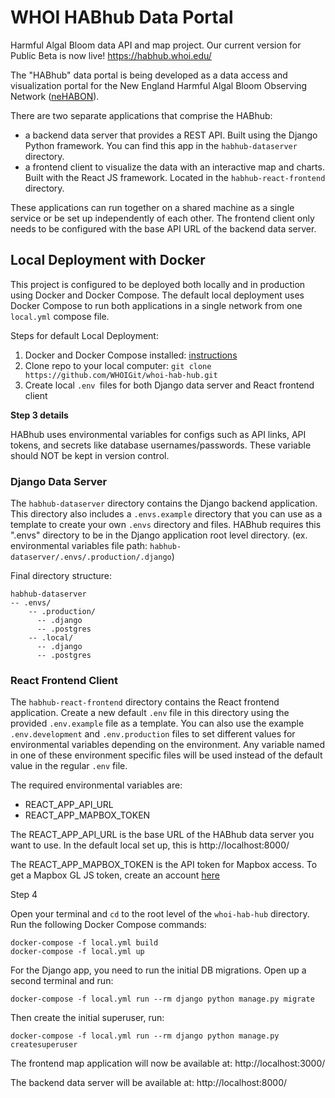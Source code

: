 # WHOI HABhub Data Portal

Harmful Algal Bloom data API and map project. Our current version for Public Beta is now live! https://habhub.whoi.edu/

The "HABhub" data portal is being developed as a data access and visualization portal for the New England Harmful Algal Bloom Observing Network ([neHABON](https://northeasthab.whoi.edu/bloom-monitoring/habon-ne/)).

There are two separate applications that comprise the HABhub:
- a backend data server that provides a REST API. Built using the Django Python framework. You can find this app in the `habhub-dataserver` directory.
- a frontend client to visualize the data with an interactive map and charts. Built with the React JS framework. Located in the `habhub-react-frontend` directory.

These applications can run together on a shared machine as a single service or be set up independently of each other. The frontend client only needs to be configured with the base API URL of the backend data server.

## Local Deployment with Docker

This project is configured to be deployed both locally and in production using Docker and Docker Compose. The default local deployment uses Docker Compose to run both applications in a single network from one `local.yml` compose file. 

Steps for default Local Deployment:

1. Docker and Docker Compose installed: [instructions](https://docs.docker.com/compose/install)
2. Clone repo to your local computer:  `git clone https://github.com/WHOIGit/whoi-hab-hub.git`
3. Create local `.env `files for both Django data server and React frontend client

**Step 3 details**

HABhub uses environmental variables for configs such as API links, API tokens, and secrets like database usernames/passwords.
These variable should NOT be kept in version control. 

### Django Data Server
The `habhub-dataserver` directory contains the Django backend application. This directory also includes a ``.envs.example`` directory that you can use as
a template to create your own ``.envs`` directory and files. HABhub requires this ".envs" directory to be in the Django application root level directory. (ex. environmental variables file path: `habhub-dataserver/.envs/.production/.django`)

Final directory structure:

```
habhub-dataserver
-- .envs/
    -- .production/
      -- .django 
      -- .postgres
    -- .local/
      -- .django
      -- .postgres
```
### React Frontend Client

The `habhub-react-frontend` directory contains the React frontend application. Create a new default `.env` file in this directory using the provided `.env.example` file as a template. You can also use the example `.env.development` and `.env.production` files to set different values for environmental variables depending on the environment. Any variable named in one of these environment specific files will be used instead of the default value in the regular `.env` file.

The required environmental variables are:
- REACT_APP_API_URL
- REACT_APP_MAPBOX_TOKEN

The REACT_APP_API_URL is the base URL of the HABhub data server you want to use. In the default local set up, this is http://localhost:8000/

The REACT_APP_MAPBOX_TOKEN is the API token for Mapbox access. To get a Mapbox GL JS token, create an account [here](https://account.mapbox.com/auth/signup/)

Step 4

Open your terminal and `cd` to the root level of the `whoi-hab-hub` directory. Run the following Docker Compose commands:
```
docker-compose -f local.yml build
docker-compose -f local.yml up
```
For the Django app, you need to run the initial DB migrations. Open up a second terminal and run:

```
docker-compose -f local.yml run --rm django python manage.py migrate
```
Then create the initial superuser, run:

```
docker-compose -f local.yml run --rm django python manage.py createsuperuser
```

The frontend map application will now be available at: http://localhost:3000/

The backend data server will be available at: http://localhost:8000/